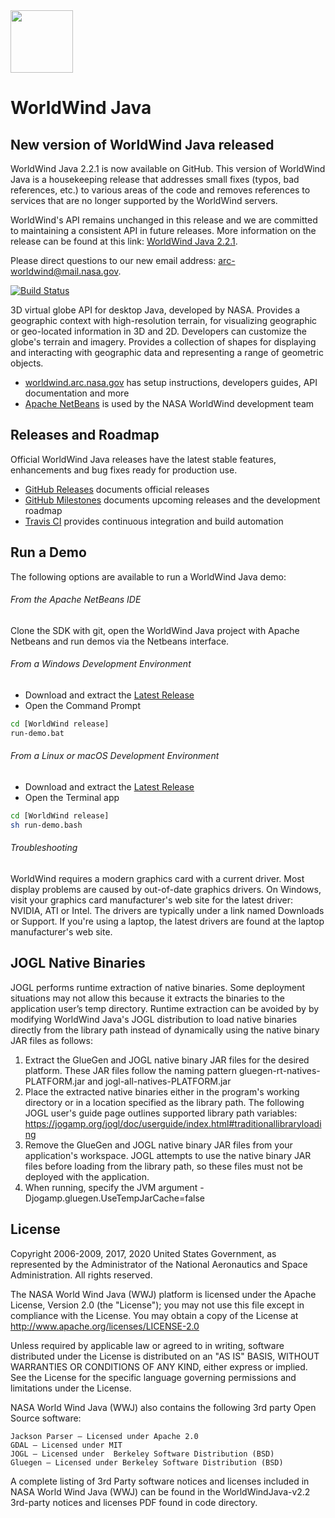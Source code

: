 <img src="https://worldwind.arc.nasa.gov/img/nasa-logo.svg" height="100"/>

# WorldWind Java

## New version of WorldWind Java released
WorldWind Java 2.2.1 is now available on GitHub. This version of WorldWind Java is a housekeeping release that addresses small fixes (typos, bad references, etc.) to various areas of the code and removes references to services that are no longer supported by the WorldWind servers.

WorldWind's API remains unchanged in this release and we are committed to maintaining a consistent API in future releases.
More information on the release can be found at this link: [WorldWind Java 2.2.1](https://github.com/NASAWorldWind/WorldWindJava/releases).

Please direct questions to our new email address: arc-worldwind@mail.nasa.gov.

[![Build Status](https://travis-ci.com/NASAWorldWind/WorldWindJava.svg?branch=develop)](https://travis-ci.com/NASAWorldWind/WorldWindJava)

3D virtual globe API for desktop Java, developed by NASA. Provides a geographic context with high-resolution terrain, for visualizing geographic or geo-located information in 3D and 2D. Developers can customize the globe's terrain and imagery. Provides a collection of shapes for displaying and interacting with geographic data and representing a range of geometric objects.

- [worldwind.arc.nasa.gov](https://worldwind.arc.nasa.gov) has setup instructions, developers guides, API documentation and more
- [Apache NetBeans](https://netbeans.apache.org) is used by the NASA WorldWind development team

## Releases and Roadmap

Official WorldWind Java releases have the latest stable features, enhancements and bug fixes ready for production use.

- [GitHub Releases](https://github.com/NASAWorldWind/WorldWindJava/releases/) documents official releases
- [GitHub Milestones](https://github.com/NASAWorldWind/WorldWindJava/milestones) documents upcoming releases and the development roadmap
- [Travis CI](https://travis-ci.com/NASAWorldWind/WorldWindJava) provides continuous integration and build automation

## Run a Demo

The following options are available to run a WorldWind Java demo:

###### From the Apache NetBeans IDE

Clone the SDK with git, open the WorldWind Java project with Apache Netbeans and run demos via the Netbeans interface. 

###### From a Windows Development Environment

- Download and extract the [Latest Release](https://github.com/NASAWorldWind/WorldWindJava/releases/latest)
- Open the Command Prompt
```bash
cd [WorldWind release]
run-demo.bat
```

###### From a Linux or macOS Development Environment

- Download and extract the [Latest Release](https://github.com/NASAWorldWind/WorldWindJava/releases/latest)
- Open the Terminal app
```bash
cd [WorldWind release]
sh run-demo.bash
```

###### Troubleshooting

WorldWind requires a modern graphics card with a current driver. Most display problems are caused by out-of-date
graphics drivers. On Windows, visit your graphics card manufacturer's web site for the latest driver: NVIDIA, ATI or
Intel. The drivers are typically under a link named Downloads or Support. If you're using a laptop, the latest drivers
are found at the laptop manufacturer's web site.

## JOGL Native Binaries

JOGL performs runtime extraction of native binaries. Some deployment situations may not allow this because it extracts
the binaries to the application user’s temp directory. Runtime extraction can be avoided by by modifying WorldWind
Java's JOGL distribution to load native binaries directly from the library path instead of dynamically using the native
binary JAR files as follows:

1. Extract the GlueGen and JOGL native binary JAR files for the desired platform.
   These JAR files follow the naming pattern gluegen-rt-natives-PLATFORM.jar and jogl-all-natives-PLATFORM.jar
2. Place the extracted native binaries either in the program's working directory or in a location specified as the
   library path. The following JOGL user's guide page outlines supported library path variables:
   https://jogamp.org/jogl/doc/userguide/index.html#traditionallibraryloading
3. Remove the GlueGen and JOGL native binary JAR files from your application's workspace.
   JOGL attempts to use the native binary JAR files before loading from the library path, so these files must not be
   deployed with the application.
4. When running, specify the JVM argument -Djogamp.gluegen.UseTempJarCache=false

## License

Copyright 2006-2009, 2017, 2020 United States Government, as represented by the
Administrator of the National Aeronautics and Space Administration.
All rights reserved.

The NASA World Wind Java (WWJ) platform is licensed under the Apache License,
Version 2.0 (the "License"); you may not use this file except in compliance
with the License. You may obtain a copy of the License at
http://www.apache.org/licenses/LICENSE-2.0

Unless required by applicable law or agreed to in writing, software distributed
under the License is distributed on an "AS IS" BASIS, WITHOUT WARRANTIES OR
CONDITIONS OF ANY KIND, either express or implied. See the License for the
specific language governing permissions and limitations under the License.

NASA World Wind Java (WWJ) also contains the following 3rd party Open Source
software:

    Jackson Parser – Licensed under Apache 2.0
    GDAL – Licensed under MIT
    JOGL – Licensed under  Berkeley Software Distribution (BSD)
    Gluegen – Licensed under Berkeley Software Distribution (BSD)

A complete listing of 3rd Party software notices and licenses included in
NASA World Wind Java (WWJ)  can be found in the WorldWindJava-v2.2 3rd-party
notices and licenses PDF found in code directory.
